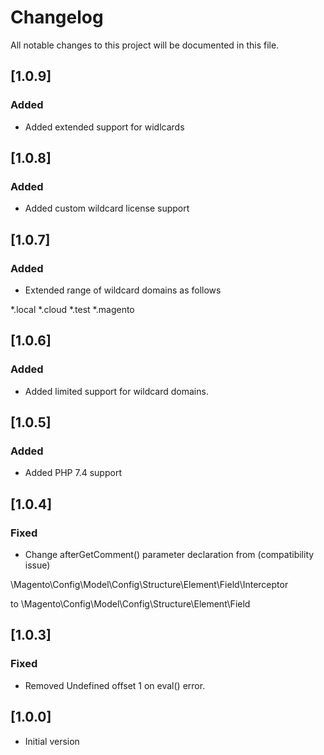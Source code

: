 # Changelog

All notable changes to this project will be documented in this file.

## [1.0.9]

### Added

- Added extended support for widlcards

## [1.0.8]

### Added

- Added custom wildcard license support

## [1.0.7]

### Added

- Extended range of wildcard domains as follows

*.local
*.cloud
*.test
*.magento

## [1.0.6]

### Added

- Added limited support for wildcard domains.

## [1.0.5]

### Added

- Added PHP 7.4 support

## [1.0.4]

### Fixed

- Change afterGetComment() parameter declaration from (compatibility issue)

\Magento\Config\Model\Config\Structure\Element\Field\Interceptor

to \Magento\Config\Model\Config\Structure\Element\Field

## [1.0.3]

### Fixed

- Removed Undefined offset 1 on eval() error.

## [1.0.0]

- Initial version